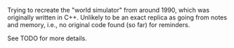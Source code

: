 Trying to recreate the "world simulator" from around 1990, which was originally written in C++. Unlikely to be an exact replica as going from notes and memory, i.e., no original code found (so far) for reminders.

See TODO for more details.

